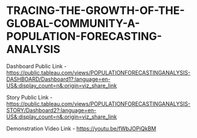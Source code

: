 # TRACING-THE-GROWTH-OF-THE-GLOBAL-COMMUNITY-A-POPULATION-FORECASTING-ANALYSIS

Dashboard Public Link - https://public.tableau.com/views/POPULATIONFORECASTINGANALYSIS-DASHBOARD/Dashboard1?:language=en-US&:display_count=n&:origin=viz_share_link

Story Public Link - https://public.tableau.com/views/POPULATIONFORECASTINGANALYSIS-STORY/Dashboard2?:language=en-US&:display_count=n&:origin=viz_share_link

Demonstration Video Link - https://youtu.be/fWbJOPiQkBM

